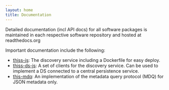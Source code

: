 ```yaml
---
layout: home
title: Documentation
---
```


Detailed documentation (incl API docs) for all software packages is maintained in each respective software repository and hosted at readthedocs.org

Important documentation include the following:

* [thiss-js](https://thiss-js.readthedocs.org): The discovery service including a Dockerfile for easy deploy.
* [thiss-ds-js](https://thiss-ds-js.readthedocs.org): A set of clients for the discovery service. Can be used to implement a DS connected to a central persistence service.
* [this-mdq](https://thiss-mdq.readthedocs.org): An implementation of the metadata query protocol (MDQ) for JSON metadata only. 


